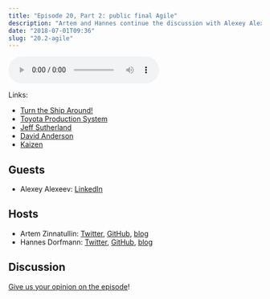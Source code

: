 ```yaml
---
title: "Episode 20, Part 2: public final Agile"
description: "Artem and Hannes continue the discussion with Alexey Alexeev about Agile, Scrum, Kanban and everything related to project management."
date: "2018-07-01T09:36"
slug: "20.2-agile"
---
```

<audio controls preload="metadata">
  <source src="https://artemzin.com/static/thecontext/episodes/The.Context.episode.20.part2.mp3" type="audio/mpeg">
</audio>

Links:

* [Turn the Ship Around!](https://www.amazon.com/Turn-Ship-Around-Turning-Followers-ebook/dp/B00AFPVP0Y)
* [Toyota Production System](https://en.wikipedia.org/wiki/Toyota_Production_System)
* [Jeff Sutherland](https://en.wikipedia.org/wiki/Jeff_Sutherland)
* [David Anderson](https://edu.leankanban.com/users/david-anderson)
* [Kaizen](https://en.wikipedia.org/wiki/Kaizen)


## Guests

* Alexey Alexeev: [LinkedIn](https://www.linkedin.com/in/alexeev-alexey-6a83a88/)

## Hosts

* Artem Zinnatullin: [Twitter](https://twitter.com/artem_zin), [GitHub](https://github.com/artem-zinnatullin), [blog](https://artemzin.com)
* Hannes Dorfmann: [Twitter](https://twitter.com/sockeqwe), [GitHub](https://github.com/sockeqwe), [blog](http://hannesdorfmann.com)

## Discussion

[Give us your opinion on the episode](https://github.com/artem-zinnatullin/TheContext-Podcast/issues/97)!
